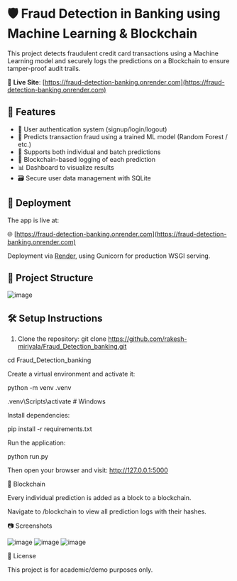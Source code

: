 # 🛡️ Fraud Detection in Banking using Machine Learning & Blockchain

This project detects fraudulent credit card transactions using a Machine Learning model and securely logs the predictions on a Blockchain to ensure tamper-proof audit trails.

🔗 **Live Site**: [https://fraud-detection-banking.onrender.com](https://fraud-detection-banking.onrender.com)

## 🚀 Features

- 🔐 User authentication system (signup/login/logout)
- 🧠 Predicts transaction fraud using a trained ML model (Random Forest / etc.)
- 📂 Supports both individual and batch predictions
- 🔗 Blockchain-based logging of each prediction
- 📊 Dashboard to visualize results
- 🗃️ Secure user data management with SQLite

## 🚀 Deployment

The app is live at:  

🌐 [https://fraud-detection-banking.onrender.com](https://fraud-detection-banking.onrender.com)

Deployment via [Render](https://render.com), using Gunicorn for production WSGI serving.

## 📁 Project Structure

![image](https://github.com/user-attachments/assets/c3f96f07-36e1-4d91-923c-54b78f927007)


## 🛠️ Setup Instructions

1. Clone the repository:
git clone https://github.com/rakesh-miriyala/Fraud_Detection_banking.git

cd Fraud_Detection_banking

Create a virtual environment and activate it:

python -m venv .venv

.venv\Scripts\activate  # Windows

Install dependencies:

pip install -r requirements.txt

Run the application:

python run.py

Then open your browser and visit: http://127.0.0.1:5000

🔗 Blockchain

Every individual prediction is added as a block to a blockchain.

Navigate to /blockchain to view all prediction logs with their hashes.

📷 Screenshots

![image](https://github.com/user-attachments/assets/ea3f68ad-12aa-43db-9d5e-af53f5ccbab5)
![image](https://github.com/user-attachments/assets/d21393e2-96cf-472e-9573-6535b694520b)
![image](https://github.com/user-attachments/assets/79b75b18-abc2-428b-8ad9-74c41d9a1fda)

📜 License

This project is for academic/demo purposes only.

